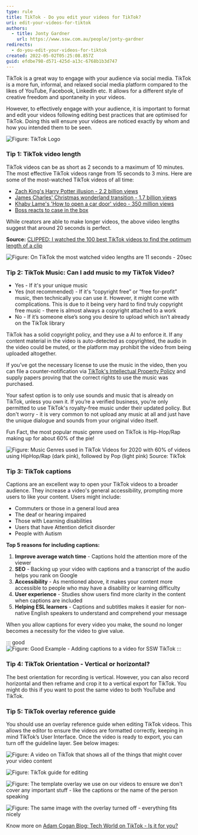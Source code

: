 ```yaml
---
type: rule
title: TikTok - Do you edit your videos for TikTok?
uri: edit-your-videos-for-tiktok
authors:
  - title: Jonty Gardner
    url: https://www.ssw.com.au/people/jonty-gardner
redirects:
  - do-you-edit-your-videos-for-tiktok
created: 2022-05-02T05:25:08.857Z
guid: efdbe798-d571-425d-a13c-6768b1b3d747
---
```

TikTok is a great way to engage with your audience via social media. TikTok is a more fun, informal, and relaxed social media platform compared to the likes of YouTube, Facebook, LinkedIn etc. It allows for a different style of creative freedom and spontaneity in your videos.

However, to effectively engage with your audience, it is important to format and edit your videos following editing best practices that are optimised for TikTok. Doing this will ensure your videos are noticed exactly by whom and how you intended them to be seen.

![Figure: TikTok Logo](tiktok-logo.png)

### Tip 1: TikTok video length

TikTok videos can be as short as 2 seconds to a maximum of 10 minutes. The most effective TikTok videos range from 15 seconds to 3 mins. Here are some of the most-watched TikTok videos of all time:

* [Zach King's Harry Potter illusion - 2.2 billion views](https://www.tiktok.com/@zachking/video/6768504823336815877)
* [James Charles' Christmas wonderland transition - 1.7 billion views](https://www.tiktok.com/@jamescharles/video/6768188988441332998)
* [Khaby Lame's 'How to open a car door' video - 350 million views](https://www.tiktok.com/@khaby.lame/video/6979606181463526661)
* [Boss reacts to case in the box](https://www.tiktok.com/@tofutech/video/7082371662452165889)

While creators are able to make longer videos, the above video lengths suggest that around 20 seconds is perfect.

**Source:** [CLIPPED: I watched the 100 best TikTok videos to find the optimum length of a clip
](https://danslee.co.uk/2020/01/21/clipped-i-watched-the-100-best-tiktok-videos-to-find-the-optimum-length-of-a-clip/)

![Figure: On TikTok the most watched video lengths are 11 seconds - 20sec](tiktok-pie-chart.png)

### Tip 2: TikTok Music: Can I add music to my TikTok Video?

* Yes - If it's your unique music
* Yes (not recommended) - If it's “copyright free” or “free for-profit” music, then technically you can use it. However, it might come with complications. This is due to it being very hard to find truly copyright free music - there is almost always a copyright attached to a work
* No - If it’s someone else’s song you desire to upload which isn’t already on the TikTok library

TikTok has a solid copyright policy, and they use a AI to enforce it. If any content material in the video is auto-detected as copyrighted, the audio in the video could be muted, or the platform may prohibit the video from being uploaded altogether.

If you've got the necessary license to use the music in the video, then you can file a counter-notification via [TikTok's Intellectual Property Policy](https://www.tiktok.com/legal/copyright-policy?lang=en) and supply papers proving that the correct rights to use the music was purchased.

Your safest option is to only use sounds and music that is already on TikTok, unless you own it. If you’re a verified business, you're only permitted to use TikTok's royalty-free music under their updated policy. But don't worry - it is very common to not upload any music at all and just have the unique dialogue and sounds from your original video itself.

Fun Fact, the most popular music genre used on TikTok is Hip-Hop/Rap making up for about 60% of the pie!

![Figure: Music Genres used in TikTok Videos for 2020 with 60% of videos using HipHop/Rap (dark pink), followed by Pop (light pink)
Source: TikTok](tiktok-songs-chart.png)

### Tip 3: TikTok captions

Captions are an excellent way to open your TikTok videos to a broader audience. They increase a video's general accessibility, prompting more users to like your content. Users might include:

* Commuters or those in a general loud area
* The deaf or hearing impaired
* Those with Learning disabilities
* Users that have Attention deficit disorder
* People with Autism

**Top 5 reasons for including captions:**

1. **Improve average watch time** - Captions hold the attention more of the viewer
2. **SEO** - Backing up your video with captions and a transcript of the audio helps you rank on Google
3. **Accessibility** - As mentioned above, it makes your content more accessible to people who may have a disability or learning difficulty
4. **User experience** - Studies show users find more clarity in the content when captions are included
5. **Helping ESL learners** - Captions and subtitles makes it easier for non-native English speakers to understand and comprehend your message

When you allow captions for every video you make, the sound no longer becomes a necessity for the video to give value.

::: good
![Figure: Good Example - Adding captions to a video for SSW TikTok](adam-tiktok.jpg)
:::

### Tip 4: TikTok Orientation - Vertical or horizontal?

The best orientation for recording is vertical. However, you can also record horizontal and then reframe and crop it to a vertical export for TikTok. You might do this if you want to post the same video to both YouTube and TikTok.

### Tip 5: TikTok overlay reference guide

You should use an overlay reference guide when editing TikTok videos. This allows the editor to ensure the videos are formatted correctly, keeping in mind TikTok’s User Interface. Once the video is ready to export, you can turn off the guideline layer. See below images:

![Figure: A video on TikTok that shows all of the things that might cover your video content](tiktok-reference.jpg)

![Figure: TikTok guide for editing](tiktok-reference-guide.jpg)

![Figure: The template overlay we use on our videos to ensure we don't cover any important stuff - like the captions or the name of the person speaking](overlay-guide.jpg)

![Figure: The same image with the overlay turned off - everything fits nicely](guide-turned-off.jpg)

Know more on [Adam Cogan Blog: Tech World on TikTok - Is it for you?](https://adamcogan.com/2022/05/10/tech-world-on-tiktok-is-it-for-you/)
